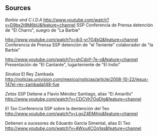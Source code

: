 Sources
-------

_Barbie and C.I.D.A_
http://www.youtube.com/watch?v=D9bx2t9M6bU&feature=channel
SSP Conferencia de Prensa detención de "El Charro", suegro de "La Barbie"

http://www.youtube.com/watch?v=jb3-vr7G4bQ&feature=channel
Conferencia de Prensa SSP detención de "el Teniente" colaborador de "la Barbie" 

http://www.youtube.com/watch?v=shCdoY-7e-o&feature=channel
Presentación de "El Cantante", lugarteniente de "El Indio" 

_Sinaloa_
El Rey Zambada
http://noticias.univision.com/mexico/noticias/article/2008-10-22/jesus-147el-rey-zambada148-fue

_Zetas_
SSP Detiene a Flavio Méndez Santiago, alias "El Amarillo" 
http://www.youtube.com/watch?v=CDCVh7OqDlg&feature=channel

_El Teo_
Conferencia SSP sobre la dentención del Teo 
http://www.youtube.com/watch?v=LgoZ4EMihjs&feature=channel

Detienen a sucesores de Eduardo García Simental, alias El Teo
http://www.youtube.com/watch?v=AWxu4COo1qs&feature=channel

